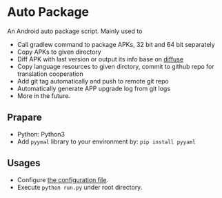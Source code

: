 # Auto Package

An Android auto package script. Mainly used to 

- Call gradlew command to package APKs, 32 bit and 64 bit separately 
- Copy APKs to given directory
- Diff APK with last version or output its info base on [diffuse](https://github.com/JakeWharton/diffuse)
- Copy language resources to given dirctory, commit to github repo for translation cooperation
- Add git tag automatically and push to remote git repo
- Automatically generate APP upgrade log from git logs
- More in the future.

## Prapare

- Python: Python3
- Add `pyymal` library to your environment by: `pip install pyyaml`

## Usages

- Configure [the configuration file](config.yml).
- Execute `python run.py` under root directory.
